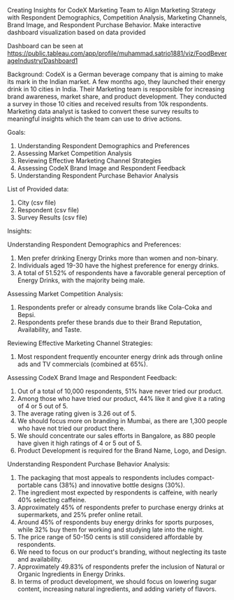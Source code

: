Creating Insights for CodeX Marketing Team to Align Marketing Strategy with Respondent Demographics, Competition Analysis, Marketing Channels, Brand Image, and Respondent Purchase Behavior.
Make interactive dashboard visualization based on data provided

Dashboard can be seen at https://public.tableau.com/app/profile/muhammad.satrio1881/viz/FoodBeverageIndustry/Dashboard1 

Background:
CodeX is a German beverage company that is aiming to make its mark in the Indian market. A few months ago, they launched their energy drink in 10 cities in India. 
Their Marketing team is responsible for increasing brand awareness, market share, and product development. They conducted a survey in those 10 cities and received results from 10k respondents. 
Marketing data analyst is tasked to convert these survey results to meaningful insights which the team can use to drive actions.

Goals:
1. Understanding Respondent Demographics and Preferences
2. Assessing Market Competition Analysis
3. Reviewing Effective Marketing Channel Strategies
4. Assessing CodeX Brand Image and Respondent Feedback
5. Understanding Respondent Purchase Behavior Analysis

List of Provided data:
1. City (csv file)
2. Respondent (csv file)
3. Survey Results (csv file)

Insights:

Understanding Respondent Demographics and Preferences:
1. Men prefer drinking Energy Drinks more than women and non-binary. 
2. Individuals aged 19-30 have the highest preference for energy drinks. 
3. A total of 51.52% of respondents have a favorable general perception of Energy Drinks, with the majority being male. 

Assessing Market Competition Analysis:
1. Respondents prefer or already consume brands like Cola-Coka and Bepsi. 
2. Respondents prefer these brands due to their Brand Reputation, Availability, and Taste. 

Reviewing Effective Marketing Channel Strategies:
1. Most respondent frequently encounter energy drink ads through online ads and TV commercials (combined at 65%). 

Assessing CodeX Brand Image and Respondent Feedback:
1. Out of a total of 10,000 respondents, 51% have never tried our product. 
2. Among those who have tried our product, 44% like it and give it a rating of 4 or 5 out of 5. 
3. The average rating given is 3.26 out of 5.
4. We should focus more on branding in Mumbai, as there are 1,300 people who have not tried our product there. 
5. We should concentrate our sales efforts in Bangalore, as 880 people have given it high ratings of 4 or 5 out of 5. 
6. Product Development is required for the Brand Name, Logo, and Design. 

Understanding Respondent Purchase Behavior Analysis:
1. The packaging that most appeals to respondents includes compact-portable cans (38%) and innovative bottle designs (30%). 
2. The ingredient most expected by respondents is caffeine, with nearly 40% selecting caffeine. 
3. Approximately 45% of respondents prefer to purchase energy drinks at supermarkets, and 25% prefer online retail. 
4. Around 45% of respondents buy energy drinks for sports purposes, while 32% buy them for working and studying late into the night. 
5. The price range of 50-150 cents is still considered affordable by respondents. 
6. We need to focus on our product's branding, without neglecting its taste and availability. 
7. Approximately 49.83% of respondents prefer the inclusion of Natural or Organic Ingredients in Energy Drinks. 
8. In terms of product development, we should focus on lowering sugar content, increasing natural ingredients, and adding variety of flavors. 
